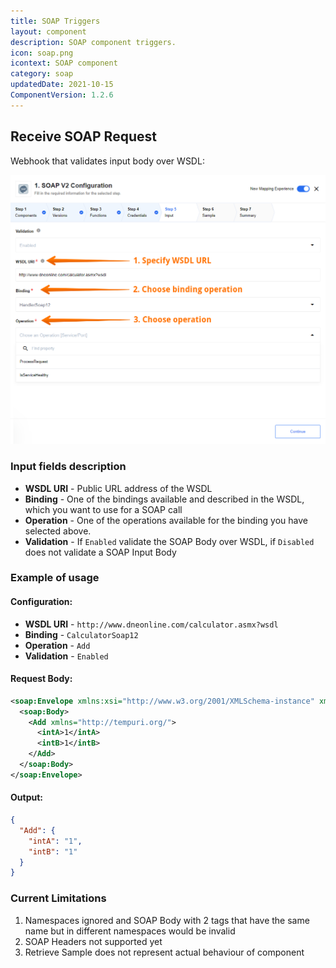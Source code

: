 ```yaml
---
title: SOAP Triggers
layout: component
description: SOAP component triggers.
icon: soap.png
icontext: SOAP component
category: soap
updatedDate: 2021-10-15
ComponentVersion: 1.2.6
---
```


## Receive SOAP Request

Webhook that validates input body over WSDL:

![Soap triggers - Soap reply](img/soap-reply-trigger.png)

### Input fields description

*   **WSDL URI** - Public URL address of the WSDL
*   **Binding** - One of the bindings available and described in the WSDL, which you want to use for a SOAP call
*   **Operation** - One of the operations available for the binding you have selected above.
*   **Validation** - If `Enabled` validate the SOAP Body over WSDL, if `Disabled` does not validate a SOAP Input Body

### Example of usage

#### Configuration:

*   **WSDL URI** - `http://www.dneonline.com/calculator.asmx?wsdl`
*   **Binding** - `CalculatorSoap12`
*   **Operation** - `Add`
*   **Validation** - `Enabled`

#### Request Body:

```xml
<soap:Envelope xmlns:xsi="http://www.w3.org/2001/XMLSchema-instance" xmlns:xsd="http://www.w3.org/2001/XMLSchema" xmlns:soap="http://schemas.xmlsoap.org/soap/envelope/">
  <soap:Body>
    <Add xmlns="http://tempuri.org/">
      <intA>1</intA>
      <intB>1</intB>
    </Add>
  </soap:Body>
</soap:Envelope>
```

#### Output:

```json
{
  "Add": {
    "intA": "1",
    "intB": "1"
  }
}
```

### Current Limitations

1. Namespaces ignored and SOAP Body with 2 tags that have the same name but in different namespaces would be invalid
2. SOAP Headers not supported yet
3. Retrieve Sample does not represent actual behaviour of component
